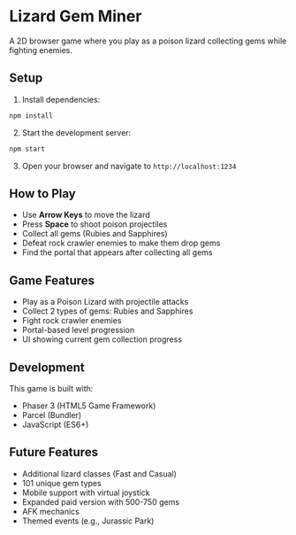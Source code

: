# Lizard Gem Miner

A 2D browser game where you play as a poison lizard collecting gems while fighting enemies.

## Setup

1. Install dependencies:
```bash
npm install
```

2. Start the development server:
```bash
npm start
```

3. Open your browser and navigate to `http://localhost:1234`

## How to Play

- Use **Arrow Keys** to move the lizard
- Press **Space** to shoot poison projectiles
- Collect all gems (Rubies and Sapphires)
- Defeat rock crawler enemies to make them drop gems
- Find the portal that appears after collecting all gems

## Game Features

- Play as a Poison Lizard with projectile attacks
- Collect 2 types of gems: Rubies and Sapphires
- Fight rock crawler enemies
- Portal-based level progression
- UI showing current gem collection progress

## Development

This game is built with:
- Phaser 3 (HTML5 Game Framework)
- Parcel (Bundler)
- JavaScript (ES6+)

## Future Features

- Additional lizard classes (Fast and Casual)
- 101 unique gem types
- Mobile support with virtual joystick
- Expanded paid version with 500-750 gems
- AFK mechanics
- Themed events (e.g., Jurassic Park) 
